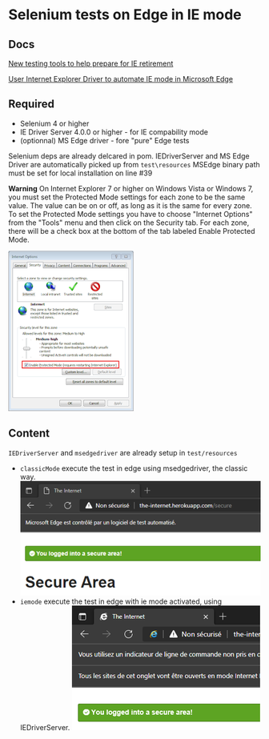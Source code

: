 # Selenium tests on Edge in IE mode

## Docs

[New testing tools to help prepare for IE retirement](https://techcommunity.microsoft.com/t5/windows-it-pro-blog/new-testing-tools-to-help-prepare-for-ie-retirement/ba-p/3059947#:~:text=With%20IE11%20retirement%20fast%20approaching%2C%20Microsoft%20has%20collaborated,and%20apply%20them%20for%20testing%20in%20IE%20mode.)

[User Internet Explorer Driver to automate IE mode in Microsoft Edge](https://docs.microsoft.com/fr-fr/microsoft-edge/webdriver-chromium/ie-mode?tabs=c-sharp)

## Required

* Selenium 4 or higher 
* IE Driver Server 4.0.0 or higher - for IE compability mode
* (optionnal) MS Edge driver  - fore "pure" Edge tests

Selenium deps are already delcared in pom.
IEDriverServer and MS Edge Driver are automatically picked up from `test\resources`
MSEdge binary path must be set for local installation on line #39

**Warning**
On Internet Explorer 7 or higher on Windows Vista or Windows 7, you must set the Protected Mode settings for each zone to be the same value. The value can be on or off, as long as it is the same for every zone. To set the Protected Mode settings you have to choose "Internet Options" from the "Tools" menu and then click on the Security tab. For each zone, there will be a check box at the bottom of the tab labeled Enable Protected Mode.

![Set up IE protected mode](./docs/ie_protected_mode.png)

## Content
`IEDriverServer` and `msedgedriver` are already setup in `test/resources`

* `classicMode` execute the test in edge using msedgedriver, the classic way.
  ![Edge classic](./docs/edge.png)
* `iemode` execute the test in edge with ie mode activated, using IEDriverServer.
  ![Edge IE mode](./docs/edge_iemode.png)
